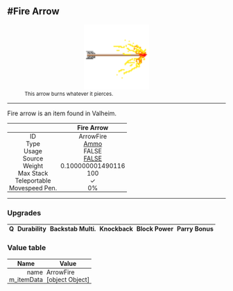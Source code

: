 <meta property="og:title" content="Fire Arrow - MoreValheim" /><meta property="og:type" content="website" /><meta property="og:image" content="/assets/fire_arrow.png" /><meta property="og:description" content="Fire Arrow is an item found in Valheim." /><meta name="theme-color" content="#546D78"><meta name="twitter:card" content="summary_large_image">
#Fire Arrow
-------------
<style>img {width:20px;}.tb {width:150px;display: block;margin-left: auto;margin-right: auto;}</style>

<style>.md-typeset table:not([class]) th:not([align]) {min-width:unset!important;}</style>
<style>td{padding:0em 0.3em!important;text-align:center!important;border-left:.05rem solid var(--md-default-fg-color--lightest)}</style>

<style>th{padding:0.1em 0.3em!important;text-align:center!important;font-weight:bold}</style>

<style>pre{text-align:right!important}</style>
<style>table tr td:first-child {border-left: 0;};</style>

<figure><img src="/assets/fire_arrow.png" class="tb" /><figcaption><small>This arrow burns whatever it pierces.</small></figcaption></figure>

-------------

Fire arrow is an item found in Valheim.

|        | Fire Arrow              |
| ----------- | ------------------------------------ |
| ID |ArrowFire
| Type | [Ammo](../../types/ammo)
| Usage | FALSE<br>
| Source | [FALSE](../../items/false)
| Weight | 0.100000001490116 |
| Max Stack | 100 |
| Teleportable | ✓
| Movespeed Pen. | 0%


-------------

### Upgrades
| Q | Durability | Backstab Multi. | Knockback | Block Power | Parry Bonus
| - | - | - | - | - | - 


### Value table
| Name | Value
| - | - |
| <div style="text-align:right">name</div> | <div style="text-align:left">ArrowFire</div> | 
| <div style="text-align:right">m_itemData</div> | <div style="text-align:left">[object Object]</div> | 